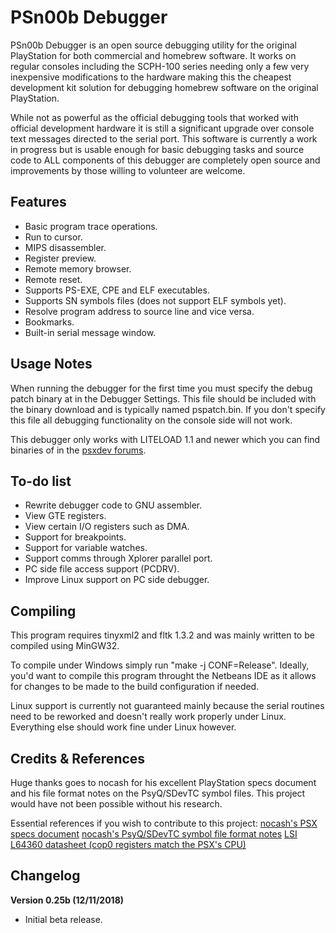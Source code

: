 # PSn00b Debugger
PSn00b Debugger is an open source debugging utility for the original PlayStation for both commercial and homebrew software. It works on regular consoles including the SCPH-100 series needing only a few very inexpensive modifications to the hardware making this the cheapest development kit solution for debugging homebrew software on the original PlayStation.

While not as powerful as the official debugging tools that worked with official development hardware it is still a significant upgrade over console text messages directed to the serial port. This software is currently a work in progress but is usable enough for basic debugging tasks and source code to ALL components of this debugger are completely open source and improvements by those willing to volunteer are welcome.

## Features
* Basic program trace operations.
* Run to cursor.
* MIPS disassembler.
* Register preview.
* Remote memory browser.
* Remote reset.
* Supports PS-EXE, CPE and ELF executables.
* Supports SN symbols files (does not support ELF symbols yet).
* Resolve program address to source line and vice versa.
* Bookmarks.
* Built-in serial message window.

## Usage Notes
When running the debugger for the first time you must specify the debug patch binary at in the Debugger Settings. This file should be included with the binary download and is typically named pspatch.bin. If you don't specify this file all debugging functionality on the console side will not work.

This debugger only works with LITELOAD 1.1 and newer which you can find binaries of in the [psxdev forums](http://www.psxdev.net/forum/viewtopic.php?f=75&t=1555 ).

## To-do list
* Rewrite debugger code to GNU assembler.
* View GTE registers.
* View certain I/O registers such as DMA.
* Support for breakpoints.
* Support for variable watches.
* Support comms through Xplorer parallel port.
* PC side file access support (PCDRV).
* Improve Linux support on PC side debugger.

## Compiling
This program requires tinyxml2 and fltk 1.3.2 and was mainly written to be compiled using MinGW32.

To compile under Windows simply run "make -j<number of threads> CONF=Release". Ideally, you'd want to compile this program throught the Netbeans IDE as it allows for changes to be made to the build configuration if needed.

Linux support is currently not guaranteed mainly because the serial routines need to be reworked and doesn't really work properly under Linux. Everything else should work fine under Linux however.

## Credits & References
Huge thanks goes to nocash for his excellent PlayStation specs document and his file format notes on the PsyQ/SDevTC symbol files. This project would have not been possible without his research.

Essential references if you wish to contribute to this project:
[nocash's PSX specs document](http://problemkaputt.de/psx-spx.htm )
[nocash's PsyQ/SDevTC symbol file format notes](http://www.psxdev.net/forum/viewtopic.php?f=76&t=1318&p=13187#p13137 )
[LSI L64360 datasheet (cop0 registers match the PSX's CPU)](https://www.digchip.com/datasheets/download_datasheet.php?id=488501&part-number=L64360 )

## Changelog
**Version 0.25b (12/11/2018)**
* Initial beta release.